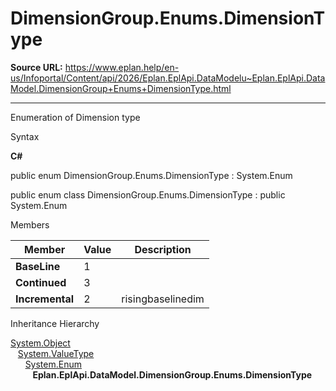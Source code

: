# DimensionGroup.Enums.DimensionType

**Source URL:** https://www.eplan.help/en-us/Infoportal/Content/api/2026/Eplan.EplApi.DataModelu~Eplan.EplApi.DataModel.DimensionGroup+Enums+DimensionType.html

---

Enumeration of Dimension type

Syntax

**C#**



public enum DimensionGroup.Enums.DimensionType : System.Enum

public enum class DimensionGroup.Enums.DimensionType : public System.Enum


Members

| Member | Value | Description |
| --- | --- | --- |
| **BaseLine** | 1 |  |
| **Continued** | 3 |  |
| **Incremental** | 2 | risingbaselinedim |

Inheritance Hierarchy

[System.Object](#)  
   [System.ValueType](#)  
      [System.Enum](#)  
         **Eplan.EplApi.DataModel.DimensionGroup.Enums.DimensionType**
